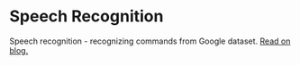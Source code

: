 # Speech Recognition

Speech recognition - recognizing commands from Google dataset. [Read on blog.](http://dkopczyk.quantee.co.uk/speech-nn/)
